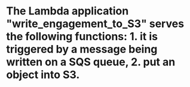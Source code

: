 # The  Lambda application "write_engagement_to_S3" serves the following functions: 1. it is triggered by a message being written on a SQS queue, 2. put an object into S3.
